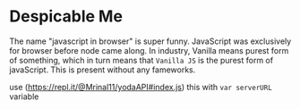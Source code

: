 # Despicable Me

The name "javascript in browser" is super funny. JavaScript was exclusively for browser before node came along. In industry, Vanilla means purest form of something, which in turn means that ```Vanilla JS``` is the purest form of javaScript. This is present without any fameworks.

use (https://repl.it/@Mrinal11/yodaAPI#index.js) this with ```var serverURL``` variable
